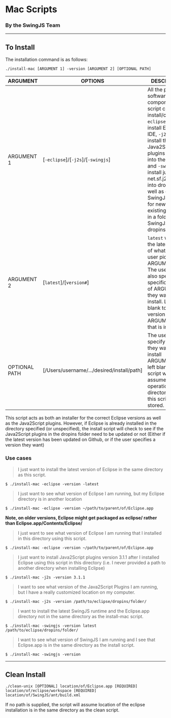 # Mac Scripts
### By the SwingJS Team

----------
## To Install

The installation command is as follows:

```
./install-mac [ARGUMENT 1] -version [ARGUMENT 2] [OPTIONAL PATH]
```

| 	ARGUMENT   | OPTIONS                                   				| DESCRIPTION |
| ------------- | ------------------------------------------------------ | ------------ |
| ARGUMENT 1  | [`-eclipse`]/[`-j2s`]/[`-swingjs`] | All the potential software components this script can install/check. `-eclipse` will install Eclipse IDE, `-j2s` will install the Java2Script plugins (.jar files) into the dropins and `-swingjs` install just net.sf.j2s.core.jar into dropins as well as copy the SwingJS ZIP files for new or existing projects in a folder called SwingJS in the dropins folder. |
| ARGUMENT 2  | [`latest`]/[`version#`] | `latest` will install the latest version of whatever the user picked in ARGUMENT 1. The user can also specify a specific version of ARGUMENT 1 they want to install. Leave this blank to see the version of ARGUMENT 1 that is installed.
| OPTIONAL PATH | [/Users/username/.../desired/install/path] | The user can specify where they want to install ARGUMENT 1. If left blank, the script will assume all operations in the directory where this script is stored.

This script acts as both an installer for the correct Eclipse versions as well as the Java2Script plugins. However, if Eclipse is already installed in the directory specified (or unspecified), the install script will check to see if the Java2Script plugins in the dropins folder need to be updated or not (Either if the latest version has been updated on Github, or if the user specifies a version they want)


### Use cases

> I just want to install the latest version of Eclipse in the same directory as this script.

```
$ ./install-mac -eclipse -version -latest
```

> I just want to see what version of Eclipse I am running, but my Eclipse directory is in another location

```
$ ./install-mac -eclipse -version ~/path/to/parent/of/Eclipse.app
```

**Note, on older versions, Eclipse might get packaged as eclipse/ rather than Eclipse.app/Contents/Eclipse/**


> I just want to see what version of Eclipse I am running that I installed in this directory using this script.

```
$ ./install-mac -eclipse -version ~/path/to/parent/of/Eclipse.app
```

> I just want to install Java2Script plugins version 3.1.1 after I installed Eclipse using this script in this directory (i.e. I never provided a path to another directory when installing Eclipse)
```
$ ./install-mac -j2s -version 3.1.1
```


> I want to see what version of the Java2Script Plugins I am running, but I have a really customized location on my computer.
```
$ ./install-mac -j2s -version /path/to/eclipse/dropins/folder/
```

> I want to install the latest SwingJS runtime and the Eclipse.app directory not in the same directory as the install-mac script.
```
$ ./install-mac -swingjs -version latest /path/to/eclipse/dropins/folder/
```

> I want to see what version of SwingJS I am running and I see that Eclipse.app is in the same directory as the install script.
```
$ ./install-mac -swingjs -version
```

----------
## Clean Install

```
./clean-unix [OPTIONAL] location/of/Eclipse.app [REQUIRED] location/of/eclipse/workspace [REQUIRED] location/of/SwingJS/ant/build.xml
```

If no path is supplied, the script will assume location of the eclipse installation is in the same directory as the clean script. 
